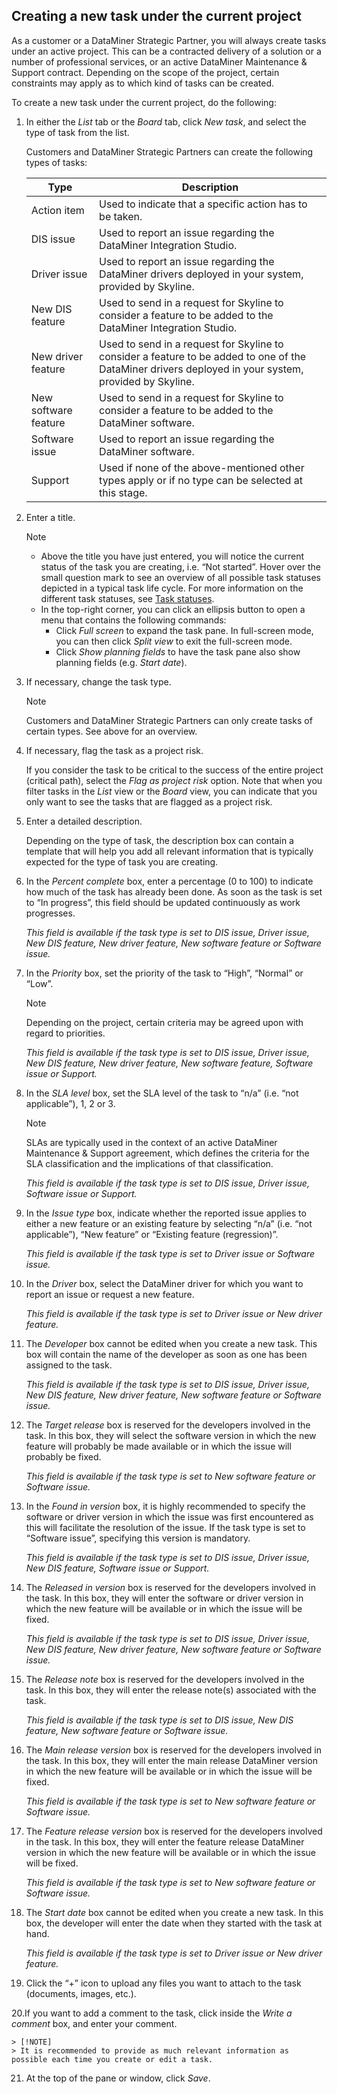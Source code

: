 ## Creating a new task under the current project

As a customer or a DataMiner Strategic Partner, you will always create tasks under an active project. This can be a contracted delivery of a solution or a number of professional services, or an active DataMiner Maintenance & Support contract. Depending on the scope of the project, certain constraints may apply as to which kind of tasks can be created.

To create a new task under the current project, do the following:

1. In either the *List* tab or the *Board* tab, click *New task*, and select the type of task from the list.

    Customers and DataMiner Strategic Partners can create the following types of tasks:

    | Type               | Description                                                                                                                                           |
    |----------------------|-------------------------------------------------------------------------------------------------------------------------------------------------------|
    | Action item          | Used to indicate that a specific action has to be taken.                                                                                              |
    | DIS issue            | Used to report an issue regarding the DataMiner Integration Studio.                                                                                   |
    | Driver issue         | Used to report an issue regarding the DataMiner drivers deployed in your system, provided by Skyline.                                                 |
    | New DIS feature      | Used to send in a request for Skyline to consider a feature to be added to the DataMiner Integration Studio.                                          |
    | New driver feature   | Used to send in a request for Skyline to consider a feature to be added to one of the DataMiner drivers deployed in your system, provided by Skyline. |
    | New software feature | Used to send in a request for Skyline to consider a feature to be added to the DataMiner software.                                                    |
    | Software issue       | Used to report an issue regarding the DataMiner software.                                                                                             |
    | Support              | Used if none of the above-mentioned other types apply or if no type can be selected at this stage.                                                    |

2. Enter a title.

    > [!NOTE]
    > -  Above the title you have just entered, you will notice the current status of the task you are creating, i.e. “Not started”. Hover over the small question mark to see an overview of all possible task statuses depicted in a typical task life cycle. For more information on the different task statuses, see [Task statuses](Statuses.md#task-statuses).
    > -  In the top-right corner, you can click an ellipsis button to open a menu that contains the following commands: 
    >     - Click *Full screen* to expand the task pane. In full-screen mode, you can then click *Split view* to exit the full-screen mode.
    >     - Click *Show planning fields* to have the task pane also show planning fields (e.g. *Start date*).

3. If necessary, change the task type.

    > [!NOTE]
    > Customers and DataMiner Strategic Partners can only create tasks of certain types. See above for an overview.

4. If necessary, flag the task as a project risk.

    If you consider the task to be critical to the success of the entire project (critical path), select the *Flag as project risk* option. Note that when you filter tasks in the *List* view or the *Board* view, you can indicate that you only want to see the tasks that are flagged as a project risk.

5. Enter a detailed description.

    Depending on the type of task, the description box can contain a template that will help you add all relevant information that is typically expected for the type of task you are creating.

6. In the *Percent complete* box, enter a percentage (0 to 100) to indicate how much of the task has already been done. As soon as the task is set to “In progress”, this field should be updated continuously as work progresses.

    *This field is available if the task type is set to DIS issue, Driver issue, New DIS feature, New driver feature, New software feature or Software issue.*

7. In the *Priority* box, set the priority of the task to “High”, “Normal” or “Low”.

    > [!NOTE]
    > Depending on the project, certain criteria may be agreed upon with regard to priorities.

    *This field is available if the task type is set to DIS issue, Driver issue, New DIS feature, New driver feature, New software feature, Software issue or Support.*

8. In the *SLA level* box, set the SLA level of the task to “n/a” (i.e. “not applicable”), 1, 2 or 3.

    > [!NOTE]
    > SLAs are typically used in the context of an active DataMiner Maintenance & Support agreement, which defines the criteria for the SLA classification and the implications of that classification.

    *This field is available if the task type is set to DIS issue, Driver issue, Software issue or Support.*

9. In the *Issue type* box, indicate whether the reported issue applies to either a new feature or an existing feature by selecting “n/a” (i.e. “not applicable”), “New feature” or “Existing feature (regression)”.

    *This field is available if the task type is set to Driver issue or Software issue.*

10. In the *Driver* box, select the DataMiner driver for which you want to report an issue or request a new feature.

    *This field is available if the task type is set to Driver issue or New driver feature.*

11. The *Developer* box cannot be edited when you create a new task. This box will contain the name of the developer as soon as one has been assigned to the task.

    *This field is available if the task type is set to DIS issue, Driver issue, New DIS feature, New driver feature, New software feature or Software issue.*

12. The *Target release* box is reserved for the developers involved in the task. In this box, they will select the software version in which the new feature will probably be made available or in which the issue will probably be fixed.

    *This field is available if the task type is set to New software feature or Software issue.*

13. In the *Found in version* box, it is highly recommended to specify the software or driver version in which the issue was first encountered as this will facilitate the resolution of the issue. If the task type is set to “Software issue”, specifying this version is mandatory.

    *This field is available if the task type is set to DIS issue, Driver issue, New DIS feature, Software issue or Support.*

14. The *Released in version* box is reserved for the developers involved in the task. In this box, they will enter the software or driver version in which the new feature will be available or in which the issue will be fixed.

    *This field is available if the task type is set to DIS issue, Driver issue, New DIS feature, New driver feature, New software feature or Software issue.*

15. The *Release note* box is reserved for the developers involved in the task. In this box, they will enter the release note(s) associated with the task.

    *This field is available if the task type is set to DIS issue, New DIS feature, New software feature or Software issue.*

16. The *Main release version* box is reserved for the developers involved in the task. In this box, they will enter the main release DataMiner version in which the new feature will be available or in which the issue will be fixed.

    *This field is available if the task type is set to New software feature or Software issue.*

17. The *Feature release version* box is reserved for the developers involved in the task. In this box, they will enter the feature release DataMiner version in which the new feature will be available or in which the issue will be fixed.

    *This field is available if the task type is set to New software feature or Software issue.*

18. The *Start date* box cannot be edited when you create a new task. In this box, the developer will enter the date when they started with the task at hand.

    *This field is available if the task type is set to Driver issue or New driver feature.*

19. Click the “+” icon to upload any files you want to attach to the task (documents, images, etc.).

20.If you want to add a comment to the task, click inside the *Write a comment* box, and enter your comment.

    > [!NOTE]
    > It is recommended to provide as much relevant information as possible each time you create or edit a task.

21. At the top of the pane or window, click *Save*.
